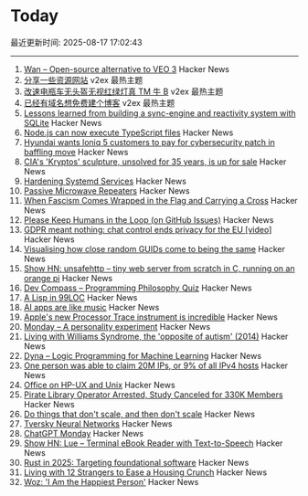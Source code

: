 # Today

最近更新时间: 2025-08-17 17:02:43

--- 
1. [Wan – Open-source alternative to VEO 3](https://github.com/Wan-Video/Wan2.2) Hacker News
2. [分享一些资源网站](https://www.v2ex.com/t/1152949) v2ex 最热主题
3. [改速电瓶车无头盔无视红绿灯真 TM 牛 B](https://www.v2ex.com/t/1152944) v2ex 最热主题
4. [已经有域名想免费建个博客](https://www.v2ex.com/t/1152920) v2ex 最热主题
5. [Lessons learned from building a sync-engine and reactivity system with SQLite](https://www.finkelstein.fr/sqlite-sync-engine-with-reactivity) Hacker News
6. [Node.js can now execute TypeScript files](https://nodejs.org/en/blog/release/v22.18.0) Hacker News
7. [Hyundai wants loniq 5 customers to pay for cybersecurity patch in baffling move](https://www.neowin.net/news/hyundai-wants-ioniq-5-customers-to-pay-for-cybersecurity-patch-in-baffling-move/) Hacker News
8. [CIA's 'Kryptos' sculpture, unsolved for 35 years, is up for sale](https://www.washingtonpost.com/entertainment/art/2025/08/14/kryptos-code-k4-solution-jim-sanborn-auction) Hacker News
9. [Hardening Systemd Services](https://us.jlcarveth.dev/post/hardening-systemd.md) Hacker News
10. [Passive Microwave Repeaters](https://computer.rip/2025-08-16-passive-microwave-repeaters.html) Hacker News
11. [When Fascism Comes Wrapped in the Flag and Carrying a Cross](https://wisewolfmedia.substack.com/p/it-cant-happen-here-sinclair-lewis) Hacker News
12. [Please Keep Humans in the Loop (on GitHub Issues)](https://github.com/microsoft/vscode/issues/261976) Hacker News
13. [GDPR meant nothing: chat control ends privacy for the EU [video]](https://www.youtube.com/watch?v=3NyUgv6dpJc) Hacker News
14. [Visualising how close random GUIDs come to being the same](https://www.guidsmash.com) Hacker News
15. [Show HN: unsafehttp – tiny web server from scratch in C, running on an orange pi](http://unsafehttp.benren.au) Hacker News
16. [Dev Compass – Programming Philosophy Quiz](https://treeform.github.io/devcompas/) Hacker News
17. [A Lisp in 99LOC](https://github.com/Robert-van-Engelen/tinylisp) Hacker News
18. [AI apps are like music](https://aimode.substack.com/p/ai-apps-are-like-music) Hacker News
19. [Apple's new Processor Trace instrument is incredible](https://victorwynne.com/processor-trace-instrument/) Hacker News
20. [Monday – A personality experiment](https://chatgpt.com/g/g-67ec3b78892481918c89067962526695-monday) Hacker News
21. [Living with Williams Syndrome, the 'opposite of autism' (2014)](https://www.bbc.com/news/health-26888280) Hacker News
22. [Dyna – Logic Programming for Machine Learning](https://dyna.org/) Hacker News
23. [One person was able to claim 20M IPs, or 9% of all IPv4 hosts](https://lists.nanog.org/archives/list/nanog@lists.nanog.org/thread/MMCCEQKA4UPGGWFWEBWLYKHTYCAOQIZS/#MMCCEQKA4UPGGWFWEBWLYKHTYCAOQIZS) Hacker News
24. [Office on HP-UX and Unix](https://www.openpa.net/hp-ux_office.html) Hacker News
25. [Pirate Library Operator Arrested, Study Canceled for 330K Members](https://torrentfreak.com/pirate-library-operator-arrested-study-canceled-for-330k-members-250814/) Hacker News
26. [Do things that don't scale, and then don't scale](https://derwiki.medium.com/do-things-that-dont-scale-and-then-don-t-scale-9fd2cd7e2156) Hacker News
27. [Tversky Neural Networks](https://gonzoml.substack.com/p/tversky-neural-networks) Hacker News
28. [ChatGPT Monday](https://chatgpt.com/g/g-67ec3b78892481918c89067962526695-monday) Hacker News
29. [Show HN: Lue – Terminal eBook Reader with Text-to-Speech](https://github.com/superstarryeyes/lue) Hacker News
30. [Rust in 2025: Targeting foundational software](https://smallcultfollowing.com/babysteps/blog/2025/03/10/rust-2025-intro/) Hacker News
31. [Living with 12 Strangers to Ease a Housing Crunch](http://www.bloomberg.com/news/articles/2025-08-15/cohousing-in-europe-is-helping-ease-the-housing-crunch) Hacker News
32. [Woz: 'I Am the Happiest Person'](https://daringfireball.net/linked/2025/08/15/woz-on-slashdot) Hacker News
